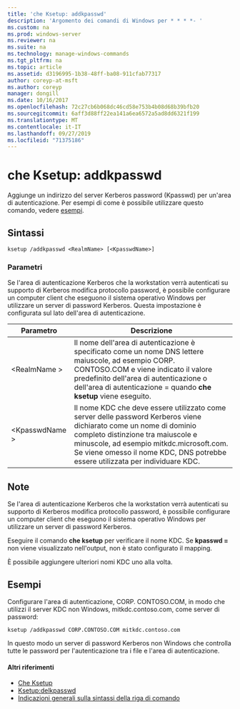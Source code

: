 ```yaml
---
title: 'che Ksetup: addkpasswd'
description: 'Argomento dei comandi di Windows per * * * *- '
ms.custom: na
ms.prod: windows-server
ms.reviewer: na
ms.suite: na
ms.technology: manage-windows-commands
ms.tgt_pltfrm: na
ms.topic: article
ms.assetid: d3196995-1b38-48ff-ba08-911cfab77317
author: coreyp-at-msft
ms.author: coreyp
manager: dongill
ms.date: 10/16/2017
ms.openlocfilehash: 72c27cb6b068dc46cd58e753b4b08d68b39bfb20
ms.sourcegitcommit: 6aff3d88ff22ea141a6ea6572a5ad8dd6321f199
ms.translationtype: MT
ms.contentlocale: it-IT
ms.lasthandoff: 09/27/2019
ms.locfileid: "71375186"
---
```

# <a name="ksetupaddkpasswd"></a>che Ksetup: addkpasswd



Aggiunge un indirizzo del server Kerberos password (Kpasswd) per un'area di autenticazione. Per esempi di come è possibile utilizzare questo comando, vedere [esempi](#BKMK_Examples).

## <a name="syntax"></a>Sintassi

```
ksetup /addkpasswd <RealmName> [<KpasswdName>]
```

### <a name="parameters"></a>Parametri

Se l'area di autenticazione Kerberos che la workstation verrà autenticati su supporto di Kerberos modifica protocollo password, è possibile configurare un computer client che eseguono il sistema operativo Windows per utilizzare un server di password Kerberos. Questa impostazione è configurata sul lato dell'area di autenticazione.

|Parametro|Descrizione|
|---------|-----------|
|\<RealmName >|Il nome dell'area di autenticazione è specificato come un nome DNS lettere maiuscole, ad esempio CORP. CONTOSO.COM e viene indicato il valore predefinito dell'area di autenticazione o dell'area di autenticazione = quando **che ksetup** viene eseguito.|
|\<KpasswdName >|Il nome KDC che deve essere utilizzato come server delle password Kerberos viene dichiarato come un nome di dominio completo distinzione tra maiuscole e minuscole, ad esempio mitkdc.microsoft.com. Se viene omesso il nome KDC, DNS potrebbe essere utilizzata per individuare KDC.|

## <a name="remarks"></a>Note

Se l'area di autenticazione Kerberos che la workstation verrà autenticati su supporto di Kerberos modifica protocollo password, è possibile configurare un computer client che eseguono il sistema operativo Windows per utilizzare un server di password Kerberos.

Eseguire il comando **che ksetup** per verificare il nome KDC. Se **kpasswd =** non viene visualizzato nell'output, non è stato configurato il mapping.

È possibile aggiungere ulteriori nomi KDC uno alla volta.

## <a name="BKMK_Examples"></a>Esempi

Configurare l'area di autenticazione, CORP. CONTOSO.COM, in modo che utilizzi il server KDC non Windows, mitkdc.contoso.com, come server di password:
```
ksetup /addkpasswd CORP.CONTOSO.COM mitkdc.contoso.com
```
In questo modo un server di password Kerberos non Windows che controlla tutte le password per l'autenticazione tra i file e l'area di autenticazione.

#### <a name="additional-references"></a>Altri riferimenti

-   [Che Ksetup](ksetup.md)
-   [Ksetup:delkpasswd](ksetup-delkpasswd.md)
-   [Indicazioni generali sulla sintassi della riga di comando](command-line-syntax-key.md)